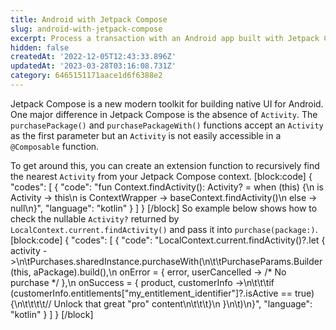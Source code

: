 ```yaml
---
title: Android with Jetpack Compose
slug: android-with-jetpack-compose
excerpt: Process a transaction with an Android app built with Jetpack Compose
hidden: false
createdAt: '2022-12-05T12:43:33.896Z'
updatedAt: '2023-03-28T03:16:08.731Z'
category: 6465151171aace1d6f6388e2
---
```

Jetpack Compose is a new modern toolkit for building native UI for Android. One major difference in Jetpack Compose is the absence of `Activity`.  The `purchasePackage()` and `purchasePackageWith()` functions accept an `Activity` as the first parameter but an `Activity` is not easily accessible in a `@Composable` function.

To get around this, you can create an extension function to recursively find the nearest `Activity` from your Jetpack Compose context.
[block:code]
{
  "codes": [
    {
      "code": "fun Context.findActivity(): Activity? = when (this) {\n    is Activity -> this\n    is ContextWrapper -> baseContext.findActivity()\n    else -> null\n}",
      "language": "kotlin"
    }
  ]
}
[/block]
So example below shows how to check the nullable `Activity?` returned by `LocalContext.current.findActivity()` and pass it into `purchase(package:)`.
[block:code]
{
  "codes": [
    {
      "code": "LocalContext.current.findActivity()?.let { activity ->\n\tPurchases.sharedInstance.purchaseWith(\n\t\tPurchaseParams.Builder(this, aPackage).build(),\n    onError = { error, userCancelled -> /* No purchase */ },\n    onSuccess = { product, customerInfo ->\n\t\t\tif (customerInfo.entitlements[\"my_entitlement_identifier\"]?.isActive == true) {\n\t\t\t\t// Unlock that great \"pro\" content\n\t\t\t}\n    }\n\t)\n}",
      "language": "kotlin"
    }
  ]
}
[/block]